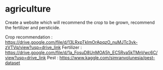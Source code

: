 # agriculture

Create a website which will recommend the crop to be grown, recommend the fertilizer and persticide.


Crop recommendation : https://drive.google.com/file/d/13LRxpTklmOrApqzO_nuMJTc3vk-zVTVq/view?usp=drive_link
Fertilizer : https://drive.google.com/file/d/1a_FosuD8UnMOA5h_EC5Rva5kTMnVwc6C/view?usp=drive_link
Pest : https://www.kaggle.com/simranvolunesia/pest-dataset
